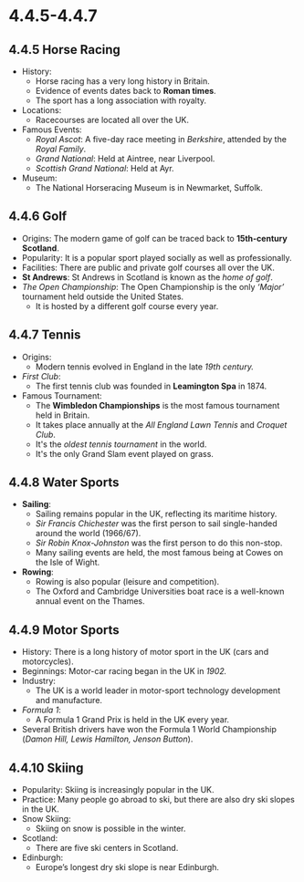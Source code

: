# 4.4.5-4.4.7

## 4.4.5 Horse Racing

- History:
    - Horse racing has a very long history in Britain.
    - Evidence of events dates back to **Roman times**.
    - The sport has a long association with royalty.
- Locations:
    - Racecourses are located all over the UK.
- Famous Events:
    - *Royal Ascot*: A five-day race meeting in *Berkshire*, attended by the *Royal Family*.
    - *Grand National*: Held at Aintree, near Liverpool.
    - *Scottish Grand National*: Held at Ayr.
- Museum:
    - The National Horseracing Museum is in Newmarket, Suffolk.

## 4.4.6 Golf

- Origins: The modern game of golf can be traced back to **15th-century Scotland**.
- Popularity: It is a popular sport played socially as well as professionally.
- Facilities: There are public and private golf courses all over the UK.
- **St Andrews**: St Andrews in Scotland is known as the *home of golf*.
- *The Open Championship*: The Open Championship is the only *‘Major’* tournament held outside the United States.
    - It is hosted by a different golf course every year.

## 4.4.7 Tennis

- Origins:
    - Modern tennis evolved in England in the late *19th century.*
- *First Club*:
    - The first tennis club was founded in **Leamington Spa** in 1874.
- Famous Tournament:
    - The **Wimbledon Championships** is the most famous tournament held in Britain.
    - It takes place annually at the *All England Lawn Tennis* and *Croquet Club*.  
    - It's the *oldest tennis tournament* in the world.  
    - It's the only Grand Slam event played on grass.  

## 4.4.8 Water Sports

- **Sailing**:
    - Sailing remains popular in the UK, reflecting its maritime history.  
    - *Sir Francis Chichester* was the first person to sail single-handed around the world (1966/67).  
    - *Sir Robin Knox-Johnston* was the first person to do this non-stop.
    - Many sailing events are held, the most famous being at Cowes on the Isle of Wight.  
- **Rowing**:
    - Rowing is also popular (leisure and competition).
    - The Oxford and Cambridge Universities boat race is a well-known annual event on the Thames.  

## 4.4.9 Motor Sports

- History: There is a long history of motor sport in the UK (cars and motorcycles).  
- Beginnings: Motor-car racing began in the UK in *1902.*
- Industry:
    - The UK is a world leader in motor-sport technology development and manufacture.  
- *Formula 1*:
    - A Formula 1 Grand Prix is held in the UK every year.
- Several British drivers have won the Formula 1 World Championship (*Damon Hill, Lewis Hamilton, Jenson Button*).

## 4.4.10 Skiing

- Popularity: Skiing is increasingly popular in the UK.
- Practice: Many people go abroad to ski, but there are also dry ski slopes in the UK.  
- Snow Skiing:
    - Skiing on snow is possible in the winter.
- Scotland:
    - There are five ski centers in Scotland.  
- Edinburgh:
    - Europe’s longest dry ski slope is near Edinburgh.
